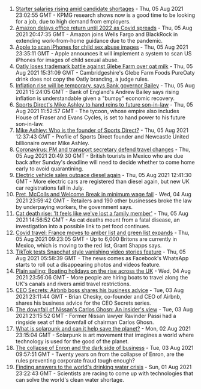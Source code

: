 1. [Starter salaries rising amid candidate shortages](https://www.bbc.co.uk/news/business-58104399) - Thu, 05 Aug 2021 23:02:55 GMT - KPMG research shows now is a good time to be looking for a job, due to high demand from employers.
2. [Amazon delays office return until 2022 as Covid spreads](https://www.bbc.co.uk/news/business-58108457) - Thu, 05 Aug 2021 20:47:35 GMT - Amazon joins Wells Fargo and BlackRock in extending work-from-home guidance due to the pandemic.
3. [Apple to scan iPhones for child sex abuse images](https://www.bbc.co.uk/news/technology-58109748) - Thu, 05 Aug 2021 23:35:11 GMT - Apple announces it will implement a system to scan US iPhones for images of child sexual abuse.
4. [Oatly loses trademark battle against Glebe Farm over oat milk](https://www.bbc.co.uk/news/uk-england-cambridgeshire-58102252) - Thu, 05 Aug 2021 15:31:09 GMT - Cambridgeshire's Glebe Farm Foods PureOaty drink does not copy the Oatly branding, a judge rules.
5. [Inflation rise will be temporary, says Bank governor Bailey](https://www.bbc.co.uk/news/business-58098118) - Thu, 05 Aug 2021 15:24:05 GMT - Bank of England's Andrew Bailey says rising inflation is understandable given a "bumpy" economic recovery.
6. [Sports Direct's Mike Ashley to hand reins to future son-in-law](https://www.bbc.co.uk/news/business-58097496) - Thu, 05 Aug 2021 11:52:57 GMT - The tycoon, whose empire also includes House of Fraser and Evans Cycles, is set to hand power to his future son-in-law.
7. [Mike Ashley: Who is the founder of Sports Direct?](https://www.bbc.co.uk/news/business-35863847) - Thu, 05 Aug 2021 12:37:43 GMT - Profile of Sports Direct founder and Newcastle United billionaire owner Mike Ashley.
8. [Coronavirus: PM and transport secretary defend travel changes](https://www.bbc.co.uk/news/uk-58100523) - Thu, 05 Aug 2021 20:49:30 GMT - British tourists in Mexico who are due back after Sunday's deadline will need to decide whether to come home early to avoid quarantining.
9. [Electric vehicle sales outpace diesel again](https://www.bbc.co.uk/news/business-58100474) - Thu, 05 Aug 2021 12:41:30 GMT - More electric cars are registered than diesel again, but new UK car registrations fall in July.
10. [Pret, McColls and Welcome Break in minimum wage fail](https://www.bbc.co.uk/news/business-58083889) - Wed, 04 Aug 2021 23:59:42 GMT - Retailers and 190 other businesses broke the law by underpaying workers, the government says.
11. [Cat death rise: 'It feels like we've lost a family member'](https://www.bbc.co.uk/news/business-58090354) - Thu, 05 Aug 2021 14:56:52 GMT - As cat deaths mount from a fatal disease, an investigation into a possible link to pet food continues.
12. [Covid travel: France moves to amber list and green list expands](https://www.bbc.co.uk/news/business-58079107) - Thu, 05 Aug 2021 09:23:05 GMT - Up to 6,000 Britons are currently in Mexico, which is moving to the red list, Grant Shapps says.
13. [TikTok tests Snapchat style vanishing video stories feature](https://www.bbc.co.uk/news/business-58095639) - Thu, 05 Aug 2021 05:58:39 GMT - The news comes as Facebook's WhatsApp starts to roll out a disappearing photos and videos feature.
14. [Plain sailing: Boating holidays on the rise across the UK](https://www.bbc.co.uk/news/business-58069855) - Wed, 04 Aug 2021 23:56:06 GMT - More people are hiring boats to travel along the UK's canals and rivers amid travel restrictions.
15. [CEO Secrets: Airbnb boss shares his business advice](https://www.bbc.co.uk/news/business-58025562) - Tue, 03 Aug 2021 23:11:44 GMT - Brian Chesky, co-founder and CEO of Airbnb, shares his business advice for the CEO Secrets series.
16. [The downfall of Nissan's Carlos Ghosn: An insider's view](https://www.bbc.co.uk/news/business-58070929) - Tue, 03 Aug 2021 23:15:52 GMT - Former Nissan lawyer Ravinder Passi had a ringside seat of the downfall of chairman Carlos Ghosn.
17. [What is solarpunk and can it help save the planet?](https://www.bbc.co.uk/news/business-57761297) - Mon, 02 Aug 2021 23:15:04 GMT - Solarpunk is art movement that imagines a world where technology is used for the good of the planet.
18. [The collapse of Enron and the dark side of business](https://www.bbc.co.uk/news/business-58026162) - Tue, 03 Aug 2021 09:57:51 GMT - Twenty years on from the collapse of Enron, are the rules preventing corporate fraud tough enough?
19. [Finding answers to the world's drinking water crisis](https://www.bbc.co.uk/news/business-57847654) - Sun, 01 Aug 2021 23:22:43 GMT - Scientists are racing to come up with technologies that can solve the world's clean water shortage.
